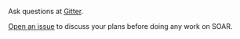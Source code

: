 Ask questions at [Gitter](https://gitter.im/xiaomi-dba/soar).

[Open an issue](https://github.com/laojianzi/soar/issues/new) to discuss your plans before doing any work on SOAR.

